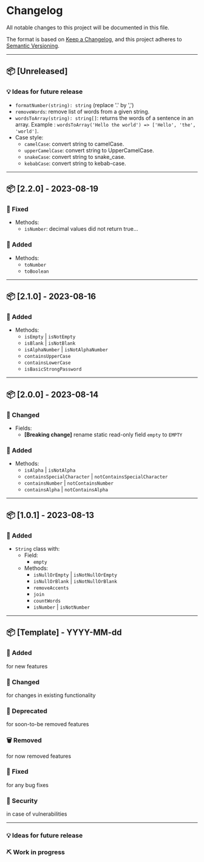 # Changelog

All notable changes to this project will be documented in this file.

The format is based on [Keep a Changelog](https://keepachangelog.com/en/1.0.0/),
and this project adheres to [Semantic Versioning](https://semver.org/spec/v2.0.0.html).

---


## 📦 [Unreleased]

### 💡 Ideas for future release

- `formatNumber(string): string` (replace '.' by ',')
- `removeWords`: remove list of words from a given string.
- `wordsToArray(string): string[]`: returns the words of a sentence in an array.
  Example : `wordsToArray('Hello the world') => ['Hello', 'the', 'world']`.
- Case style:
  - `camelCase`: convert string to camelCase.
  - `upperCamelCase`: convert string to UpperCamelCase.
  - `snakeCase`: convert string to snake_case.
  - `kebabCase`: convert string to kebab-case.

---

## 📦 [2.2.0] - 2023-08-19

### 🐞 Fixed
- Methods:
  - `isNumber`: decimal values did not return true...

### 💎 Added
- Methods:
  - `toNumber`
  - `toBoolean`

---

## 📦 [2.1.0] - 2023-08-16

### 💎 Added

- Methods:
  - `isEmpty` | `isNotEmpty`
  - `isBlank` | `isNotBlank`
  - `isAlphaNumber` | `isNotAlphaNumber`
  - `containsUpperCase`
  - `containsLowerCase`
  - `isBasicStrongPassword`

---

## 📦 [2.0.0] - 2023-08-14

### 🔧 Changed 

- Fields:
  - **[Breaking change]** rename static read-only field `empty` to `EMPTY`

### 💎 Added

- Methods: 
  - `isAlpha` | `isNotAlpha`
  - `containsSpecialCharacter` | `notContainsSpecialCharacter`
  - `containsNumber` | `notContainsNumber`
  - `containsAlpha` | `notContainsAlpha`

---

## 📦 [1.0.1] - 2023-08-13

### 💎 Added

- `String` class with:
  - Field:
    - `empty`
  - Methods:
    - `isNullOrEmpty` | `isNotNullOrEmpty`
    - `isNullOrBlank` | `isNotNullOrBlank`
    - `removeAccents`
    - `join`
    - `countWords`
    - `isNumber` | `isNotNumber`

---

## 📦 [Template] - YYYY-MM-dd

### 💎 Added
for new features

### 🔧 Changed
for changes in existing functionality

### 🚧 Deprecated
for soon-to-be removed features

### 🗑️ Removed
for now removed features

### 🐞 Fixed
for any bug fixes

### 🦺 Security
in case of vulnerabilities

--- 

### 💡 Ideas for future release
### ⛏️ Work in progress
